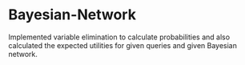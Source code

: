 # Bayesian-Network

Implemented variable elimination to calculate probabilities and also calculated the expected utilities for given queries and given Bayesian network.
